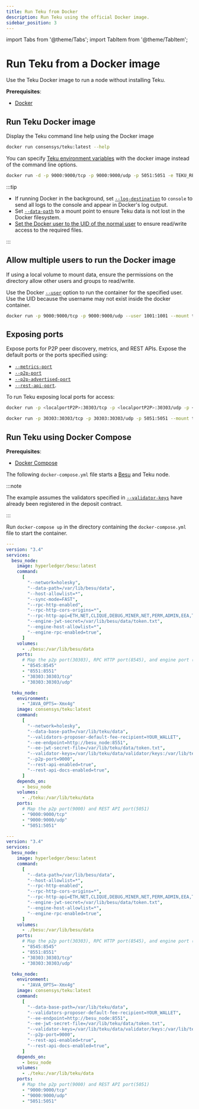 ```yaml
---
title: Run Teku from Docker
description: Run Teku using the official Docker image.
sidebar_position: 3
---
```


import Tabs from '@theme/Tabs';
import TabItem from '@theme/TabItem';

# Run Teku from a Docker image

Use the Teku Docker image to run a node without installing Teku.

**Prerequisites**:

- [Docker](https://docs.docker.com/install/)

## Run Teku Docker image

Display the Teku command line help using the Docker image

```bash
docker run consensys/teku:latest --help
```

You can specify [Teku environment variables](../../reference/cli/index.md#teku-environment-variables) with the docker image instead of the command line options.

```bash title="Example using Environment variables and CLI options"
docker run -d -p 9000:9000/tcp -p 9000:9000/udp -p 5051:5051 -e TEKU_REST_API_ENABLED=true -e TEKU_P2P_PORT=9000 --mount type=bind,source=/Users/user1/teku/,target=/var/lib/teku consensys/teku:latest --network=holesky --eth1-endpoint=http://102.10.10.1:8545 --validator-keys=/var/lib/teku/validator/keys:/var/lib/teku/validator/passwords --data-path=/var/lib/teku --log-destination=CONSOLE
```

:::tip

- If running Docker in the background, set [`--log-destination`](../../reference/cli/index.md#log-destination) to `console` to send all logs to the console and appear in Docker's log output.
- Set [`--data-path`](../../reference/cli/index.md#data-path) to a mount point to ensure Teku data is not lost in the Docker filesystem.
- [Set the Docker user to the UID of the normal user](#allow-multiple-users-to-run-the-docker-image) to ensure read/write access to the required files.

:::

## Allow multiple users to run the Docker image

If using a local volume to mount data, ensure the permissions on the directory allow other users and groups to read/write.

Use the Docker [`--user`](https://docs.docker.com/engine/reference/commandline/run/) option to run the container for the specified user. Use the UID because the username may not exist inside the docker container.

```bash title="Example"
docker run -p 9000:9000/tcp -p 9000:9000/udp --user 1001:1001 --mount type=bind,source=/Users/user1/teku/,target=/var/lib/teku consensys/teku:latest --data-base-path=/var/lib/teku --network=holesky --eth1-endpoint=http://102.10.10.1:8545 --validator-keys=/var/lib/teku/validator/keys:/var/lib/teku/validator/passwords
```

## Exposing ports

Expose ports for P2P peer discovery, metrics, and REST APIs. Expose the default ports or the ports specified using:

- [`--metrics-port`](../../reference/cli/index.md#metrics-port)
- [`--p2p-port`](../../reference/cli/index.md#p2p-port)
- [`--p2p-advertised-port`](../../reference/cli/index.md#p2p-advertised-port)
- [`--rest-api-port`](../../reference/cli/index.md#rest-api-port).

To run Teku exposing local ports for access:

```bash
docker run -p <localportP2P>:30303/tcp -p <localportP2P>:30303/udp -p <localportREST>:5051 consensys/teku:latest --network=<NETWORK> --data-base-path=<DATA_DIR> --eth1-endpoint=<URL> --validator-keys=<KEY_DIR>:<PASS_DIR> --rest-api-enabled=true
```

```bash title="Example"
docker run -p 30303:30303/tcp -p 30303:30303/udp -p 5051:5051 --mount type=bind,source=/Users/user1/teku/,target=/var/lib/teku consensys/teku:latest --network=holesky --data-base-path=/var/lib/teku --eth1-endpoint=http://102.10.10.1:8545 --validator-keys=/var/lib/teku/validator/keys:/var/lib/teku/validator/passwords --rest-api-enabled=true
```

## Run Teku using Docker Compose

**Prerequisites**:

- [Docker Compose](https://docs.docker.com/compose/)

The following `docker-compose.yml` file starts a [Besu] and Teku node.

:::note

The example assumes the validators specified in [`--validator-keys`](../../reference/cli/index.md#validator-keys) have already been registered in the deposit contract.

:::

Run `docker-compose up` in the directory containing the `docker-compose.yml` file to start the container.

<Tabs>
  <TabItem value="Holesky" label="Holesky" default>

```yaml
---
version: "3.4"
services:
  besu_node:
    image: hyperledger/besu:latest
    command:
      [
        "--network=holesky",
        "--data-path=/var/lib/besu/data",
        "--host-allowlist=*",
        "--sync-mode=FAST",
        "--rpc-http-enabled",
        "--rpc-http-cors-origins=*",
        "--rpc-http-api=ETH,NET,CLIQUE,DEBUG,MINER,NET,PERM,ADMIN,EEA,TXPOOL,PRIV,WEB3",
        "--engine-jwt-secret=/var/lib/besu/data/token.txt",
        "--engine-host-allowlist=*",
        "--engine-rpc-enabled=true",
      ]
    volumes:
      - ./besu:/var/lib/besu/data
    ports:
      # Map the p2p port(30303), RPC HTTP port(8545), and engine port (8551)
      - "8545:8545"
      - "8551:8551"
      - "30303:30303/tcp"
      - "30303:30303/udp"

  teku_node:
    environment:
      - "JAVA_OPTS=-Xmx4g"
    image: consensys/teku:latest
    command:
      [
        "--network=holesky",
        "--data-base-path=/var/lib/teku/data",
        "--validators-proposer-default-fee-recipient=YOUR_WALLET",
        "--ee-endpoint=http://besu_node:8551",
        "--ee-jwt-secret-file=/var/lib/teku/data/token.txt",
        "--validator-keys=/var/lib/teku/data/validator/keys:/var/lib/teku/data/validator/passwords",
        "--p2p-port=9000",
        "--rest-api-enabled=true",
        "--rest-api-docs-enabled=true",
      ]
    depends_on:
      - besu_node
    volumes:
      - ./teku:/var/lib/teku/data
    ports:
      # Map the p2p port(9000) and REST API port(5051)
      - "9000:9000/tcp"
      - "9000:9000/udp"
      - "5051:5051"
```

  </TabItem>
  <TabItem value="Mainnet" label="Mainnet" >

```yaml
---
version: "3.4"
services:
  besu_node:
    image: hyperledger/besu:latest
    command:
      [
        "--data-path=/var/lib/besu/data",
        "--host-allowlist=*",
        "--rpc-http-enabled",
        "--rpc-http-cors-origins=*",
        "--rpc-http-api=ETH,NET,CLIQUE,DEBUG,MINER,NET,PERM,ADMIN,EEA,TXPOOL,PRIV,WEB3",
        "--engine-jwt-secret=/var/lib/besu/data/token.txt",
        "--engine-host-allowlist=*",
        "--engine-rpc-enabled=true",
      ]
    volumes:
      - ./besu:/var/lib/besu/data
    ports:
      # Map the p2p port(30303), RPC HTTP port(8545), and engine port (8551)
      - "8545:8545"
      - "8551:8551"
      - "30303:30303/tcp"
      - "30303:30303/udp"

  teku_node:
    environment:
      - "JAVA_OPTS=-Xmx4g"
    image: consensys/teku:latest
    command:
      [
        "--data-base-path=/var/lib/teku/data",
        "--validators-proposer-default-fee-recipient=YOUR_WALLET",
        "--ee-endpoint=http://besu_node:8551",
        "--ee-jwt-secret-file=/var/lib/teku/data/token.txt",
        "--validator-keys=/var/lib/teku/data/validator/keys:/var/lib/teku/data/validator/passwords",
        "--p2p-port=9000",
        "--rest-api-enabled=true",
        "--rest-api-docs-enabled=true",
      ]
    depends_on:
      - besu_node
    volumes:
      - ./teku:/var/lib/teku/data
    ports:
      # Map the p2p port(9000) and REST API port(5051)
      - "9000:9000/tcp"
      - "9000:9000/udp"
      - "5051:5051"
```

  </TabItem>
</Tabs>

<!-- Links -->

[Besu]: https://besu.hyperledger.org/en/stable/
